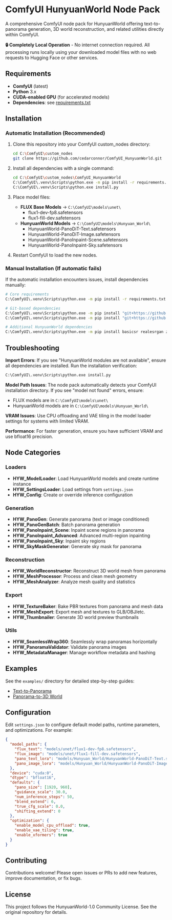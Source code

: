 # ComfyUI HunyuanWorld Node Pack

A comprehensive ComfyUI node pack for HunyuanWorld offering text-to-panorama generation, 3D world reconstruction, and related utilities directly within ComfyUI.

**🔒 Completely Local Operation** - No internet connection required. All processing runs locally using your downloaded model files with no web requests to Hugging Face or other services.

## Requirements

- **ComfyUI** (latest)
- **Python** 3.x
- **CUDA-enabled GPU** (for accelerated models)
- **Dependencies**: see [requirements.txt](requirements.txt)

## Installation

### Automatic Installation (Recommended)

1. Clone this repository into your ComfyUI custom_nodes directory:
   ```bash
   cd C:\ComfyUI\custom_nodes
   git clone https://github.com/cedarconnor/ComfyUI_HunyuanWorld.git
   ```

2. Install all dependencies with a single command:
   ```bash
   cd C:\ComfyUI\custom_nodes\ComfyUI_HunyuanWorld
   C:\ComfyUI\.venv\Scripts\python.exe -m pip install -r requirements.txt
   C:\ComfyUI\.venv\Scripts\python.exe install.py
   ```

3. Place model files:
   - **FLUX Base Models** → `C:\ComfyUI\models\unet\`
     - flux1-dev-fp8.safetensors
     - flux1-fill-dev.safetensors
   - **HunyuanWorld Models** → `C:\ComfyUI\models\Hunyuan_World\`
     - HunyuanWorld-PanoDiT-Text.safetensors
     - HunyuanWorld-PanoDiT-Image.safetensors
     - HunyuanWorld-PanoInpaint-Scene.safetensors
     - HunyuanWorld-PanoInpaint-Sky.safetensors

4. Restart ComfyUI to load the new nodes.

### Manual Installation (If automatic fails)

If the automatic installation encounters issues, install dependencies manually:

```bash
# Core requirements
C:\ComfyUI\.venv\Scripts\python.exe -m pip install -r requirements.txt

# Git-based dependencies
C:\ComfyUI\.venv\Scripts\python.exe -m pip install "git+https://github.com/EasternJournalist/utils3d.git"
C:\ComfyUI\.venv\Scripts\python.exe -m pip install "git+https://github.com/microsoft/MoGe.git"

# Additional HunyuanWorld dependencies
C:\ComfyUI\.venv\Scripts\python.exe -m pip install basicsr realesrgan zim-anything easydict
```

## Troubleshooting

**Import Errors**: If you see "HunyuanWorld modules are not available", ensure all dependencies are installed. Run the installation verification:
```bash
C:\ComfyUI\.venv\Scripts\python.exe install.py
```

**Model Path Issues**: The node pack automatically detects your ComfyUI installation directory. If you see "model not found" errors, ensure:
- FLUX models are in `C:\ComfyUI\models\unet\`
- HunyuanWorld models are in `C:\ComfyUI\models\Hunyuan_World\`

**VRAM Issues**: Use CPU offloading and VAE tiling in the model loader settings for systems with limited VRAM.

**Performance**: For faster generation, ensure you have sufficient VRAM and use bfloat16 precision.

## Node Categories

### Loaders
- **HYW_ModelLoader**: Load HunyuanWorld models and create runtime instance
- **HYW_SettingsLoader**: Load settings from `settings.json`
- **HYW_Config**: Create or override inference configuration

### Generation
- **HYW_PanoGen**: Generate panorama (text or image conditioned)
- **HYW_PanoGenBatch**: Batch panorama generation
- **HYW_PanoInpaint_Scene**: Inpaint scene regions in panorama
- **HYW_PanoInpaint_Advanced**: Advanced multi-region inpainting
- **HYW_PanoInpaint_Sky**: Inpaint sky regions
- **HYW_SkyMaskGenerator**: Generate sky mask for panorama

### Reconstruction
- **HYW_WorldReconstructor**: Reconstruct 3D world mesh from panorama
- **HYW_MeshProcessor**: Process and clean mesh geometry
- **HYW_MeshAnalyzer**: Analyze mesh quality and statistics

### Export
- **HYW_TextureBaker**: Bake PBR textures from panorama and mesh data
- **HYW_MeshExport**: Export mesh and textures to GLB/OBJ/etc.
- **HYW_Thumbnailer**: Generate 3D world preview thumbnails

### Utils
- **HYW_SeamlessWrap360**: Seamlessly wrap panoramas horizontally
- **HYW_PanoramaValidator**: Validate panorama images
- **HYW_MetadataManager**: Manage workflow metadata and hashing

## Examples

See the `examples/` directory for detailed step-by-step guides:
- [Text-to-Panorama](examples/text_to_panorama.md)
- [Panorama-to-3D World](examples/panorama_to_3d_world.md)

## Configuration

Edit `settings.json` to configure default model paths, runtime parameters, and optimizations. For example:

```json
{
  "model_paths": {
    "flux_text": "models/unet/flux1-dev-fp8.safetensors",
    "flux_image": "models/unet/flux1-fill-dev.safetensors",
    "pano_text_lora": "models/Hunyuan_World/HunyuanWorld-PanoDiT-Text.safetensors",
    "pano_image_lora": "models/Hunyuan_World/HunyuanWorld-PanoDiT-Image.safetensors"
  },
  "device": "cuda:0",
  "dtype": "bfloat16",
  "defaults": {
    "pano_size": [1920, 960],
    "guidance_scale": 30.0,
    "num_inference_steps": 50,
    "blend_extend": 6,
    "true_cfg_scale": 0.0,
    "shifting_extend": 0
  },
  "optimization": {
    "enable_model_cpu_offload": true,
    "enable_vae_tiling": true,
    "enable_xformers": true
  }
}
```

## Contributing

Contributions welcome! Please open issues or PRs to add new features, improve documentation, or fix bugs.

## License

This project follows the HunyuanWorld-1.0 Community License. See the original repository for details.
